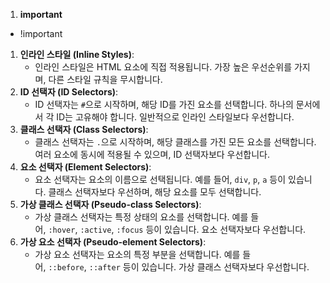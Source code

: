 1. **important**

-   !important

1. **인라인 스타일 (Inline Styles)**:
    - 인라인 스타일은 HTML 요소에 직접 적용됩니다. 가장 높은 우선순위를 가지며, 다른 스타일 규칙을 무시합니다.
2. **ID 선택자 (ID Selectors)**:
    - ID 선택자는 `#`으로 시작하며, 해당 ID를 가진 요소를 선택합니다. 하나의 문서에서 각 ID는 고유해야 합니다. 일반적으로 인라인 스타일보다 우선합니다.
3. **클래스 선택자 (Class Selectors)**:
    - 클래스 선택자는 `.`으로 시작하며, 해당 클래스를 가진 모든 요소를 선택합니다. 여러 요소에 동시에 적용될 수 있으며, ID 선택자보다 우선합니다.
4. **요소 선택자 (Element Selectors)**:
    - 요소 선택자는 요소의 이름으로 선택됩니다. 예를 들어, `div`, `p`, `a` 등이 있습니다. 클래스 선택자보다 우선하며, 해당 요소를 모두 선택합니다.
5. **가상 클래스 선택자 (Pseudo-class Selectors)**:
    - 가상 클래스 선택자는 특정 상태의 요소를 선택합니다. 예를 들어, `:hover`, `:active`, `:focus` 등이 있습니다. 요소 선택자보다 우선합니다.
6. **가상 요소 선택자 (Pseudo-element Selectors)**:
    - 가상 요소 선택자는 요소의 특정 부분을 선택합니다. 예를 들어, `::before`, `::after` 등이 있습니다. 가상 클래스 선택자보다 우선합니다.
